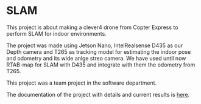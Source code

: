 # SLAM 
This project is about making a clever4 drone from Copter Express to perform SLAM for indoor environments.

The project was made using Jetson Nano, IntelRealsense D435 as our Depth camera and T265 as tracking model for estimating the indoor pose and odometry and its wide anlge streo camera.
We have used until now RTAB-map for SLAM with D435 and integrate with them the odometry from T265.

This project was a team project in the software department.

The documentation of the project with details and current results is [here](https://docs.google.com/document/d/1skxGFYi83ulUHJgukXZHE4I3nYu8yVzCJ7wy1dd4NaE/edit?usp=drivesdk).
